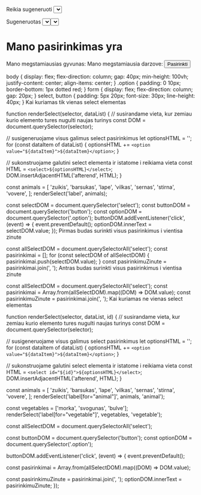 Reikia sugeneruoti <select> formos elementa, kuriame butu isvardintos tokios reiksmes: zuikis, barsukas, lape, vilkas, sernas, stirna, vovere.

Sugeneruotas <select> elementas turi buti iterptas tarp formos <label> ir <button> elementu.

Paspaudus submit mygtuka, pasirinkta <select> reiksme turi buti atvaizduota .option elemente.

<h1>Mano pasirinkimas yra <span class="option"></span></h1>
<form>
  <label for="animal">Mano megstamiausias gyvunas:</label>
  <label for="vegetable">Mano megstamiausia darzove:</label>
  <button type="submit">Pasirinkti</button>
</form>
body {
  display: flex;
  flex-direction: column;
  gap: 40px;
  min-height: 100vh;
  justify-content: center;
  align-items: center;
}
.option {
  padding: 0 10px;
  border-bottom: 1px dotted red;
}
form {
  display: flex;
  flex-direction: column;
  gap: 20px;
}
select,
button {
  padding: 5px 20px;
  font-size: 30px;
  line-height: 40px;
}
Kai kuriamas tik vienas select elementas

function renderSelect(selector, dataList) {
// susirandame vieta, kur zemiau kurio elemento tures nugulti naujas turinys
const DOM = document.querySelector(selector);

// susigeneruojame visus galimus select pasirinkimus
let optionsHTML = '';
for (const dataItem of dataList) {
optionsHTML += `<option value="${dataItem}">${dataItem}</option>`;
}

// sukonstruojame galutini select elementa ir istatome i reikiama vieta
const HTML = `<select>${optionsHTML}</select>`;
DOM.insertAdjacentHTML('afterend', HTML);
}

const animals = [
'zuikis',
'barsukas',
'lape',
'vilkas',
'sernas',
'stirna',
'vovere',
];
renderSelect('label', animals);

const selectDOM = document.querySelector('select');
const buttonDOM = document.querySelector('button');
const optionDOM = document.querySelector('.option');
buttonDOM.addEventListener('click', (event) => {
event.preventDefault();
optionDOM.innerText = selectDOM.value;
});
Pirmas budas surinkti visus pasirinkimus i vientisa zinute

const allSelectDOM = document.querySelectorAll('select');
const pasirinkimai = [];
for (const selectDOM of allSelectDOM) {
pasirinkimai.push(selectDOM.value);
}
const pasirinkimuZinute = pasirinkimai.join(', ');
Antras budas surinkti visus pasirinkimus i vientisa zinute

const allSelectDOM = document.querySelectorAll('select');
const pasirinkimai = Array.from(allSelectDOM).map((DOM) => DOM.value);
const pasirinkimuZinute = pasirinkimai.join(', ');
Kai kuriamas ne vienas select elementas

function renderSelect(selector, dataList, id) {
// susirandame vieta, kur zemiau kurio elemento tures nugulti naujas turinys
const DOM = document.querySelector(selector);

// susigeneruojame visus galimus select pasirinkimus
let optionsHTML = '';
for (const dataItem of dataList) {
optionsHTML += `<option value="${dataItem}">${dataItem}</option>`;
}

// sukonstruojame galutini select elementa ir istatome i reikiama vieta
const HTML = `<select id="${id}">${optionsHTML}</select>`;
DOM.insertAdjacentHTML('afterend', HTML);
}

const animals = [
'zuikis',
'barsukas',
'lape',
'vilkas',
'sernas',
'stirna',
'vovere',
];
renderSelect('label[for="animal"]', animals, 'animal');

const vegetables = ['morka', 'svogunas', 'bulve'];
renderSelect('label[for="vegetable"]', vegetables, 'vegetable');

const allSelectDOM = document.querySelectorAll('select');

const buttonDOM = document.querySelector('button');
const optionDOM = document.querySelector('.option');

buttonDOM.addEventListener('click', (event) => {
event.preventDefault();

const pasirinkimai = Array.from(allSelectDOM).map((DOM) => DOM.value);

const pasirinkimuZinute = pasirinkimai.join(', ');
optionDOM.innerText = pasirinkimuZinute;
});
